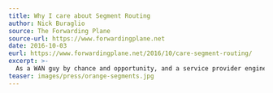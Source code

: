 ```yaml
---
title: Why I care about Segment Routing
author: Nick Buraglio
source: The Forwarding Plane
source-url: https://www.forwardingplane.net
date: 2016-10-03
eurl: https://www.forwardingplane.net/2016/10/care-segment-routing/
excerpt: >-
  As a WAN guy by chance and opportunity, and a service provider engineer and architect by choice (and also chance and opportunity), segment routing (SR) is one of those wonderful new technologies that keeps rearing its head over and over in recent days – and it’s already playing in the big leagues.
teaser: images/press/orange-segments.jpg
---
```

